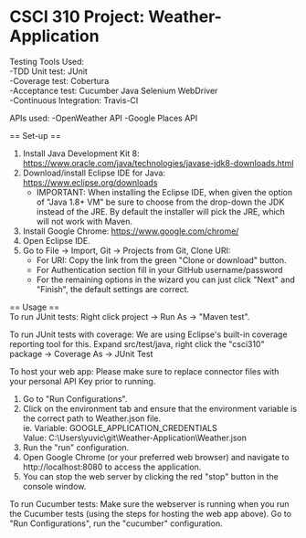 # CSCI 310 Project: Weather-Application

Testing Tools Used:  
-TDD Unit test: JUnit  
-Coverage test: Cobertura  
-Acceptance test: Cucumber Java Selenium WebDriver  
-Continuous Integration: Travis-CI  

APIs used:
-OpenWeather API
-Google Places API

== Set-up ==
1. Install Java Development Kit 8: https://www.oracle.com/java/technologies/javase-jdk8-downloads.html
2. Download/install Eclipse IDE for Java: https://www.eclipse.org/downloads
	* IMPORTANT: When installing the Eclipse IDE, when given the option of "Java 1.8+ VM" be sure to choose from the drop-down the JDK instead of the JRE. By default the installer will pick the JRE, which will not work with Maven.
3. Install Google Chrome: https://www.google.com/chrome/
4. Open Eclipse IDE. 
5. Go to File -> Import, Git -> Projects from Git, Clone URI:
	* For URI: Copy the link from the green "Clone or download" button.
	* For Authentication section fill in your GitHub username/password
	* For the remaining options in the wizard you can just click "Next" and "Finish", the default settings are correct.

== Usage ==  
To run JUnit tests:
Right click project -> Run As -> "Maven test".

To run JUnit tests with coverage:
We are using Eclipse's built-in coverage reporting tool for this.
Expand src/test/java, right click the "csci310" package -> Coverage As -> JUnit Test

To host your web app: 
Please make sure to replace connector files with your personal API Key prior to running.
1) Go to "Run Configurations".  
2) Click on the environment tab and ensure that the environment variable is the correct path to Weather.json file.  
   ie. Variable: GOOGLE_APPLICATION_CREDENTIALS  
       Value: C:\Users\yuvic\git\Weather-Application\Weather.json
3) Run the "run" configuration.  
4) Open Google Chrome (or your preferred web browser) and navigate to http://localhost:8080 to access the application.  
5) You can stop the web server by clicking the red "stop" button in the console window.  

To run Cucumber tests:
Make sure the webserver is running when you run the Cucumber tests (using the steps for hosting the web app above).
Go to "Run Configurations", run the "cucumber" configuration.
